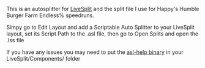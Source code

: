 This is an autosplitter for [LiveSplit](https://livesplit.org/) and the split file I use for Happy's Humble Burger Farm Endless% speedruns. 

Simpy go to Edit Layout and add a Scriptable Auto Splitter to your LiveSplit layout, set its Script Path to the .asl file, then go to Open Splits and open the .lss file

If you have any issues you may need to put the [asl-help binary](https://github.com/just-ero/asl-help/blob/main/lib/asl-help) in your LiveSplit/Components/ folder
